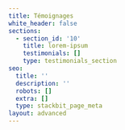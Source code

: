 ```yaml
---
title: Témoignages
white_header: false
sections:
  - section_id: '10'
    title: lorem-ipsum
    testimonials: []
    type: testimonials_section
seo:
  title: ''
  description: ''
  robots: []
  extra: []
  type: stackbit_page_meta
layout: advanced
---
```


